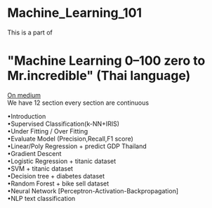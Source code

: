 # Machine_Learning_101
This is a part of <br>
<h1>"Machine Learning 0–100 zero to Mr.incredible" (Thai language)</h1>
<a href="https://medium.com/mmp-li/เริ่มเรียน-machine-learning-0-100-introduction-1c58e516bfcd ">On medium</a>
<br>
We have 12 section every section are continuous

•Introduction <br>
•Supervised Classification(k-NN+IRIS) <br>
•Under Fitting / Over Fitting  <br>
•Evaluate Model (Precision,Recall,F1 score) <br>
•Linear/Poly Regression + predict GDP Thailand <br>
•Gradient Descent  <br>
•Logistic Regression + titanic dataset <br>
•SVM + titanic dataset <br>
•Decision tree + diabetes dataset <br>
•Random Forest + bike sell dataset <br>
•Neural Network [Perceptron-Activation-Backpropagation] <br>
•NLP text classification <br>
